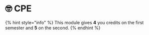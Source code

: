 # 🤓 CPE

{% hint style="info" %}
This module gives **4** you credits on the first semester and **5** on the second.
{% endhint %}

